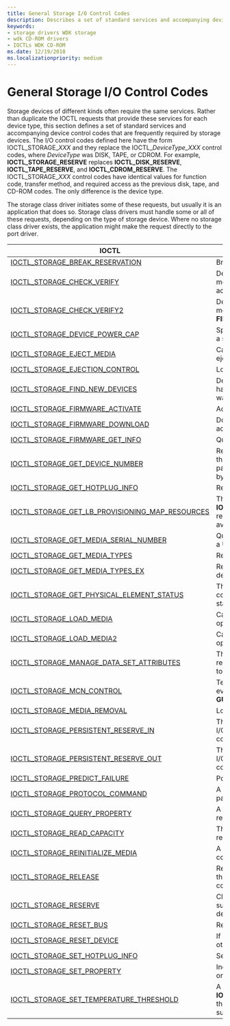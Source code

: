 ```yaml
---
title: General Storage I/O Control Codes
description: Describes a set of standard services and accompanying device control codes that are frequently required by storage devices.
keywords:
- storage drivers WDK storage
- wdk CD-ROM drivers
- IOCTLs WDK CD-ROM
ms.date: 12/19/2018
ms.localizationpriority: medium
---
```


# General Storage I/O Control Codes

Storage devices of different kinds often require the same services. Rather than duplicate the IOCTL requests that provide these services for each device type, this section defines a set of standard services and accompanying device control codes that are frequently required by storage devices. The I/O control codes defined here have the form IOCTL_STORAGE_*XXX* and they replace the IOCTL_*DeviceType_XXX* control codes, where *DeviceType* was DISK, TAPE, or CDROM. For example, **IOCTL_STORAGE_RESERVE** replaces **IOCTL_DISK_RESERVE**, **IOCTL_TAPE_RESERVE**, and **IOCTL_CDROM_RESERVE**. The IOCTL_STORAGE_*XXX* control codes have identical values for function code, transfer method, and required access as the previous disk, tape, and CD-ROM codes. The only difference is the device type.

The storage class driver initiates some of these requests, but usually it is an application that does so. Storage class drivers must handle some or all of these requests, depending on the type of storage device. Where no storage class driver exists, the application might make the request directly to the port driver.

|IOCTL|Description|
|----|----|
|[IOCTL_STORAGE_BREAK_RESERVATION](/windows-hardware/drivers/ddi/ntddstor/ni-ntddstor-ioctl_storage_break_reservation)|Breaks a disk reservation.|
|[IOCTL_STORAGE_CHECK_VERIFY](/windows-hardware/drivers/ddi/ntddstor/ni-ntddstor-ioctl_storage_check_verify)|Determines whether the media has changed on a removable-media device that the caller has opened for read or write access.|
|[IOCTL_STORAGE_CHECK_VERIFY2](/windows-hardware/drivers/ddi/ntddstor/ni-ntddstor-ioctl_storage_check_verify2)|Determines whether the media has changed on a removable-media device - the caller has opened with **FILE_READ_ATTRIBUTES**.|
|[IOCTL_STORAGE_DEVICE_POWER_CAP](/windows-hardware/drivers/ddi/ntddstor/ni-ntddstor-ioctl_storage_device_power_cap)|Specifies a maximum operational power consumption level for a storage device.|
|[IOCTL_STORAGE_EJECT_MEDIA](/windows-hardware/drivers/ddi/ntddstor/ni-ntddstor-ioctl_storage_eject_media)|Causes the device to eject the media if the device supports ejection capabilities.|
|[IOCTL_STORAGE_EJECTION_CONTROL](/windows-hardware/drivers/ddi/ntddstor/ni-ntddstor-ioctl_storage_ejection_control)|Locks the device to prevent removal of the media.|
|[IOCTL_STORAGE_FIND_NEW_DEVICES](/windows-hardware/drivers/ddi/ntddstor/ni-ntddstor-ioctl_storage_find_new_devices)|Determines whether another device that the driver supports has been connected to the I/O bus, either since the system was booted or since the driver last processed this request.|
|[IOCTL_STORAGE_FIRMWARE_ACTIVATE](/windows-hardware/drivers/ddi/ntddstor/ni-ntddstor-ioctl_storage_firmware_activate)|Activates a firmware image on a storage device.|
|[IOCTL_STORAGE_FIRMWARE_DOWNLOAD](/windows-hardware/drivers/ddi/ntddstor/ni-ntddstor-ioctl_storage_firmware_download)|Downloads a firmware image to a storage device, but does not activate it.|
|[IOCTL_STORAGE_FIRMWARE_GET_INFO](/windows-hardware/drivers/ddi/ntddstor/ni-ntddstor-ioctl_storage_firmware_get_info)|Queries a storage device for detailed firmware information.|
|[IOCTL_STORAGE_GET_DEVICE_NUMBER](/windows-hardware/drivers/ddi/ntddstor/ni-ntddstor-ioctl_storage_get_device_number)|Returns a **STORAGE_DEVICE_NUMBER** structure that contains the FILE_DEVICE_XXX type, device number, and, for a partitionable device, the partition number assigned to a device by the driver when the device is started.|
|[IOCTL_STORAGE_GET_HOTPLUG_INFO](/windows-hardware/drivers/ddi/ntddstor/ni-ntddstor-ioctl_storage_get_hotplug_info)|Retrieves the hotplug configuration of the specified device.|
|[IOCTL_STORAGE_GET_LB_PROVISIONING_MAP_RESOURCES](/windows-hardware/drivers/ddi/ntddstor/ni-ntddstor-ioctl_storage_get_lb_provisioning_map_resources)|The **IOCTL_STORAGE_GET_LB_PROVISIONING_MAP_RESOURCES** request is sent to the storage class driver to determine available and used mapping resources on a storage device.|
|[IOCTL_STORAGE_GET_MEDIA_SERIAL_NUMBER](/windows-hardware/drivers/ddi/ntddstor/ni-ntddstor-ioctl_storage_get_media_serial_number)|Queries the USB generic parent driver for the serial number of a USB device.|
|[IOCTL_STORAGE_GET_MEDIA_TYPES](/windows-hardware/drivers/ddi/ntddstor/ni-ntddstor-ioctl_storage_get_media_types)|Returns information about the geometry of floppy drives.|
|[IOCTL_STORAGE_GET_MEDIA_TYPES_EX](/windows-hardware/drivers/ddi/ntddstor/ni-ntddstor-ioctl_storage_get_media_types_ex)|Returns information about the types of media supported by a device.|
|[IOCTL_STORAGE_GET_PHYSICAL_ELEMENT_STATUS](/windows-hardware/drivers/ddi/ntddstor/ni-ntddstor-ioctl_storage_get_physical_element_status)|The **IOCTL_STORAGE_GET_PHYSICAL_ELEMENT_STATUS** control code queries for and returns the physical element status from a device.|
|[IOCTL_STORAGE_LOAD_MEDIA](/windows-hardware/drivers/ddi/ntddstor/ni-ntddstor-ioctl_storage_load_media)|Causes media to be loaded in a device that the caller has opened for read or write access.|
|[IOCTL_STORAGE_LOAD_MEDIA2](/windows-hardware/drivers/ddi/ntddstor/ni-ntddstor-ioctl_storage_load_media2)|Causes media to be loaded in a device that the caller has opened with **FILE_READ_ATTRIBUTES**.|
|[IOCTL_STORAGE_MANAGE_DATA_SET_ATTRIBUTES](/windows-hardware/drivers/ddi/ntddstor/ni-ntddstor-ioctl_storage_manage_data_set_attributes)|This **IOCTL_STORAGE_MANAGE_DATA_SET_ATTRIBUTES** request is used to send a manage data set attributes request to a storage device.|
|[IOCTL_STORAGE_MCN_CONTROL](/windows-hardware/drivers/ddi/ntddstor/ni-ntddstor-ioctl_storage_mcn_control)|Temporarily enables or disables delivery of the custom PnP events **GUID_IO_MEDIA_ARRIVAL** and **GUID_IO_MEDIA_REMOVAL** on a removable-media device.|
|[IOCTL_STORAGE_MEDIA_REMOVAL](/windows-hardware/drivers/ddi/ntddstor/ni-ntddstor-ioctl_storage_media_removal)|Locks the device to prevent removal of the media.|
|[IOCTL_STORAGE_PERSISTENT_RESERVE_IN](/windows-hardware/drivers/ddi/ntddstor/ni-ntddstor-ioctl_storage_persistent_reserve_in)|The generic storage class driver (classpnp.sys) exposes an I/O control (IOCTL) interface for issuing Persistent Reserve In commands.|
|[IOCTL_STORAGE_PERSISTENT_RESERVE_OUT](/windows-hardware/drivers/ddi/ntddstor/ni-ntddstor-ioctl_storage_persistent_reserve_out)|The generic storage class driver (classpnp.sys) exposes an I/O control (IOCTL) interface for issuing Persistent Reserve Out commands.|
|[IOCTL_STORAGE_PREDICT_FAILURE](/windows-hardware/drivers/ddi/ntddstor/ni-ntddstor-ioctl_storage_predict_failure)|Polls for a prediction of device failure.|
|[IOCTL_STORAGE_PROTOCOL_COMMAND](/windows-hardware/drivers/ddi/ntddstor/ni-ntddstor-ioctl_storage_protocol_command)|A driver can use **IOCTL_STORAGE_PROTOCOL_COMMAND** to pass vendor-specific commands to a storage device|
|[IOCTL_STORAGE_QUERY_PROPERTY](/windows-hardware/drivers/ddi/ntddstor/ni-ntddstor-ioctl_storage_query_property)|A driver can use **IOCTL_STORAGE_QUERY_PROPERTY** to return properties of a storage device or adapter.|
|[IOCTL_STORAGE_READ_CAPACITY](/windows-hardware/drivers/ddi/ntddstor/ni-ntddstor-ioctl_storage_read_capacity)|The **IOCTL_STORAGE_READ_CAPACITY** request returns the read capacity information for the target storage device.|
|[IOCTL_STORAGE_REINITIALIZE_MEDIA](/windows-hardware/drivers/ddi/ntddstor/ni-ntddstor-ioctl_storage_reinitialize_media)|A driver can use the **IOCTL_STORAGE_REINITIALIZE_MEDIA** control code to reinitialize/erase a device.|
|[IOCTL_STORAGE_RELEASE](/windows-hardware/drivers/ddi/ntddstor/ni-ntddstor-ioctl_storage_release)|Releases a device previously reserved for the exclusive use of the caller on a bus that supports multiple initiators and the concept of reserving a device, such as a SCSI bus.|
|[IOCTL_STORAGE_RESERVE](/windows-hardware/drivers/ddi/ntddstor/ni-ntddstor-ioctl_storage_reserve)|Claims a device for the exclusive use of the caller on a bus that supports multiple initiators and the concept of reserving a device, such as a SCSI bus.|
|[IOCTL_STORAGE_RESET_BUS](/windows-hardware/drivers/ddi/ntddstor/ni-ntddstor-ioctl_storage_reset_bus)|Resets an I/O bus and, indirectly, each device on the bus.|
|[IOCTL_STORAGE_RESET_DEVICE](/windows-hardware/drivers/ddi/ntddstor/ni-ntddstor-ioctl_storage_reset_device)|If possible, resets a non-SCSI storage device without affecting other devices on the bus.|
|[IOCTL_STORAGE_SET_HOTPLUG_INFO](/windows-hardware/drivers/ddi/ntddstor/ni-ntddstor-ioctl_storage_set_hotplug_info)|Sets the hotplug configuration of the specified device.|
|[IOCTL_STORAGE_SET_PROPERTY](/windows-hardware/drivers/ddi/ntddstor/ni-ntddstor-ioctl_storage_set_property)|Indicates whether a request to change a property is successful or causes an error.
|[IOCTL_STORAGE_SET_TEMPERATURE_THRESHOLD](/windows-hardware/drivers/ddi/ntddstor/ni-ntddstor-ioctl_storage_set_temperature_threshold)|A driver can use **IOCTL_STORAGE_SET_TEMPERATURE_THRESHOLD** to set the temperature threshold of a storage device (when supported by the hardware).|